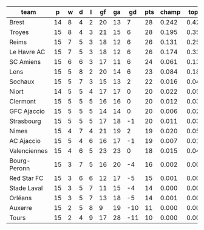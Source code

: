 |     team     | p  | w | d | l | gf | ga | gd  | pts | champ | top2  | top3  | top4  |  5-7  | bot4  | bot3  | bot2  |
|--------------|----|---|---|---|----|----|-----|-----|-------|-------|-------|-------|-------|-------|-------|-------|
| Brest        | 14 | 8 | 4 | 2 | 20 | 13 |   7 |  28 | 0.242 | 0.422 | 0.553 | 0.654 | 0.195 | 0.001 | 0.000 | 0.000|
| Troyes       | 15 | 8 | 4 | 3 | 21 | 15 |   6 |  28 | 0.195 | 0.351 | 0.485 | 0.595 | 0.224 | 0.003 | 0.001 | 0.000|
| Reims        | 15 | 7 | 5 | 3 | 18 | 12 |   6 |  26 | 0.131 | 0.250 | 0.368 | 0.476 | 0.251 | 0.007 | 0.003 | 0.001|
| Le Havre AC  | 15 | 7 | 5 | 3 | 18 | 12 |   6 |  26 | 0.174 | 0.334 | 0.464 | 0.576 | 0.224 | 0.004 | 0.002 | 0.001|
| SC Amiens    | 15 | 6 | 6 | 3 | 17 | 11 |   6 |  24 | 0.061 | 0.139 | 0.227 | 0.314 | 0.263 | 0.021 | 0.010 | 0.004|
| Lens         | 15 | 5 | 8 | 2 | 20 | 14 |   6 |  23 | 0.084 | 0.182 | 0.276 | 0.379 | 0.269 | 0.013 | 0.007 | 0.003|
| Sochaux      | 15 | 5 | 7 | 3 | 15 | 13 |   2 |  22 | 0.016 | 0.045 | 0.089 | 0.142 | 0.189 | 0.071 | 0.039 | 0.019|
| Niort        | 14 | 5 | 5 | 4 | 17 | 17 |   0 |  20 | 0.022 | 0.059 | 0.108 | 0.163 | 0.201 | 0.069 | 0.039 | 0.019|
| Clermont     | 15 | 5 | 5 | 5 | 16 | 16 |   0 |  20 | 0.012 | 0.036 | 0.070 | 0.111 | 0.176 | 0.093 | 0.057 | 0.029|
| GFC Ajaccio  | 15 | 5 | 5 | 5 | 14 | 14 |   0 |  20 | 0.006 | 0.021 | 0.045 | 0.075 | 0.141 | 0.141 | 0.085 | 0.041|
| Strasbourg   | 15 | 5 | 5 | 5 | 17 | 18 |  -1 |  20 | 0.011 | 0.030 | 0.058 | 0.101 | 0.163 | 0.100 | 0.057 | 0.027|
| Nimes        | 15 | 4 | 7 | 4 | 21 | 19 |   2 |  19 | 0.020 | 0.054 | 0.103 | 0.156 | 0.201 | 0.069 | 0.038 | 0.019|
| AC Ajaccio   | 15 | 5 | 4 | 6 | 16 | 17 |  -1 |  19 | 0.007 | 0.019 | 0.040 | 0.067 | 0.131 | 0.151 | 0.090 | 0.044|
| Valenciennes | 15 | 4 | 6 | 5 | 23 | 23 |   0 |  18 | 0.015 | 0.044 | 0.086 | 0.136 | 0.192 | 0.079 | 0.046 | 0.022|
| Bourg-Peronn | 15 | 3 | 7 | 5 | 16 | 20 |  -4 |  16 | 0.002 | 0.008 | 0.017 | 0.032 | 0.083 | 0.259 | 0.171 | 0.097|
| Red Star FC  | 15 | 3 | 6 | 6 | 12 | 17 |  -5 |  15 | 0.001 | 0.002 | 0.005 | 0.009 | 0.034 | 0.456 | 0.346 | 0.222|
| Stade Laval  | 15 | 3 | 5 | 7 | 11 | 15 |  -4 |  14 | 0.000 | 0.001 | 0.002 | 0.005 | 0.020 | 0.552 | 0.426 | 0.286|
| Orléans      | 15 | 3 | 5 | 7 | 13 | 18 |  -5 |  14 | 0.001 | 0.002 | 0.003 | 0.007 | 0.023 | 0.532 | 0.417 | 0.279|
| Auxerre      | 15 | 2 | 5 | 8 |  9 | 19 | -10 |  11 | 0.000 | 0.000 | 0.001 | 0.002 | 0.008 | 0.732 | 0.630 | 0.487|
| Tours        | 15 | 2 | 4 | 9 | 17 | 28 | -11 |  10 | 0.000 | 0.001 | 0.002 | 0.003 | 0.012 | 0.648 | 0.536 | 0.400|
